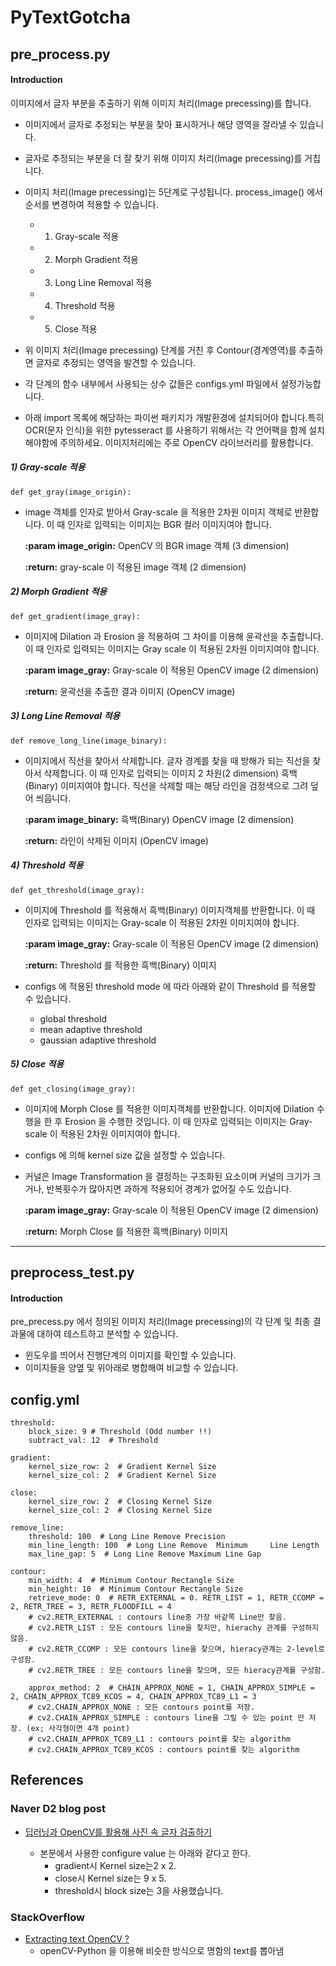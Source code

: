 # PyTextGotcha


## pre_process.py

#### Introduction

이미지에서 글자 부분을 추출하기 위해 이미지 처리(Image precessing)를 합니다.

* 이미지에서 글자로 추정되는 부분을 찾아 표시하거나 해당 영역을 잘라낼 수 있습니다.

* 글자로 추정되는 부분을 더 잘 찾기 위해 이미지 처리(Image precessing)를 거칩니다.

* 이미지 처리(Image precessing)는 5단계로 구성됩니다.
  process_image() 에서 순서를 변경하여 적용할 수 있습니다.
  * 1. Gray-scale 적용
  * 2. Morph Gradient 적용
  * 3. Long Line Removal 적용
  * 4. Threshold 적용
  * 5. Close 적용


*  위 이미지 처리(Image precessing) 단계를 거친 후 Contour(경계영역)를 추출하면
  글자로 추정되는 영역을 발견할 수 있습니다.

* 각 단계의 함수 내부에서 사용되는 상수 값들은 configs.yml 파일에서 설정가능합니다.

* 아래 import 목록에 해당하는 파이썬 패키지가 개발환경에 설치되어야 합니다.특히 OCR(문자 인식)을 위한 pytesseract 를 사용하기 위해서는 각 언어팩을 함께 설치해야함에 주의하세요. 이미지처리에는 주로 OpenCV 라이브러리를 활용합니다.


##### 1) Gray-scale 적용

    def get_gray(image_origin):

* image 객체를 인자로 받아서 Gray-scale 을 적용한 2차원 이미지 객체로 반환합니다. 이 때 인자로 입력되는 이미지는 BGR 컬러 이미지여야 합니다.

    __:param image_origin:__ OpenCV 의 BGR image 객체 (3 dimension)

    __:return:__ gray-scale 이 적용된 image 객체 (2 dimension)


##### 2) Morph Gradient 적용

    def get_gradient(image_gray):
* 이미지에 Dilation 과 Erosion 을 적용하여 그 차이를 이용해 윤곽선을 추출합니다. 이 때 인자로 입력되는 이미지는 Gray scale 이 적용된 2차원 이미지여야 합니다.

    __:param image_gray:__ Gray-scale 이 적용된 OpenCV image (2 dimension)

    __:return:__ 윤곽선을 추출한 결과 이미지 (OpenCV image)


##### 3) Long Line Removal 적용
    def remove_long_line(image_binary):
* 이미지에서 직선을 찾아서 삭제합니다. 글자 경계를 찾을 때 방해가 되는 직선을 찾아서 삭제합니다. 이 때 인자로 입력되는 이미지 2 차원(2 dimension) 흑백(Binary) 이미지여야 합니다.
 직선을 삭제할 때는 해당 라인을 검정색으로 그려 덮어 씌웁니다.

    __:param image_binary:__ 흑백(Binary) OpenCV image (2 dimension)


    __:return:__ 라인이 삭제된 이미지 (OpenCV image)



##### 4) Threshold 적용
    def get_threshold(image_gray):
* 이미지에 Threshold 를 적용해서 흑백(Binary) 이미지객체를 반환합니다.
    이 때 인자로 입력되는 이미지는 Gray-scale 이 적용된 2차원 이미지여야 합니다.

    __:param image_gray:__ Gray-scale 이 적용된 OpenCV image (2 dimension)

    __:return:__ Threshold 를 적용한 흑백(Binary) 이미지


* configs 에 적용된 threshold mode 에 따라 아래와 같이 Threshold 를 적용할 수 있습니다.
  * global threshold
  * mean adaptive threshold
  * gaussian adaptive threshold

##### 5) Close 적용
    def get_closing(image_gray):
* 이미지에 Morph Close 를 적용한 이미지객체를 반환합니다. 이미지에 Dilation 수행을 한 후 Erosion 을 수행한 것입니다. 이 때 인자로 입력되는 이미지는 Gray-scale 이 적용된 2차원 이미지여야 합니다.
* configs 에 의해 kernel size 값을 설정할 수 있습니다.
* 커널은 Image Transformation 을 결정하는 구조화된 요소이며
 커널의 크기가 크거나, 반복횟수가 많아지면 과하게 적용되어 경계가 없어질 수도 있습니다.

    __:param image_gray:__ Gray-scale 이 적용된 OpenCV image (2 dimension)

    __:return:__ Morph Close 를 적용한 흑백(Binary) 이미지




----


## preprocess_test.py

#### Introduction
pre_precess.py 에서 정의된 이미지 처리(Image precessing)의
각 단계 및 최종 결과물에 대하여 테스트하고 분석할 수 있습니다.

* 윈도우를 띄어서 진행단계의 이미지를 확인할 수 있습니다.
* 이미지들을 양옆 및 위아래로 병합해여 비교할 수 있습니다.







## config.yml

    threshold:
        block_size: 9 # Threshold (Odd number !!)
        subtract_val: 12  # Threshold

    gradient:
        kernel_size_row: 2  # Gradient Kernel Size
        kernel_size_col: 2  # Gradient Kernel Size

    close:
        kernel_size_row: 2  # Closing Kernel Size
        kernel_size_col: 2  # Closing Kernel Size

    remove_line:
        threshold: 100  # Long Line Remove Precision
        min_line_length: 100  # Long Line Remove  Minimum     Line Length
        max_line_gap: 5  # Long Line Remove Maximum Line Gap

    contour:
        min_width: 4  # Minimum Contour Rectangle Size
        min_height: 10  # Minimum Contour Rectangle Size
        retrieve_mode: 0  # RETR_EXTERNAL = 0. RETR_LIST = 1, RETR_CCOMP = 2, RETR_TREE = 3, RETR_FLOODFILL = 4
        # cv2.RETR_EXTERNAL : contours line중 가장 바같쪽 Line만 찾음.
        # cv2.RETR_LIST : 모든 contours line을 찾지만, hierachy 관계를 구성하지 않음.
        # cv2.RETR_CCOMP : 모든 contours line을 찾으며, hieracy관계는 2-level로 구성함.
        # cv2.RETR_TREE : 모든 contours line을 찾으며, 모든 hieracy관계를 구성함.

        approx_method: 2  # CHAIN_APPROX_NONE = 1, CHAIN_APPROX_SIMPLE = 2, CHAIN_APPROX_TC89_KCOS = 4, CHAIN_APPROX_TC89_L1 = 3
        # cv2.CHAIN_APPROX_NONE : 모든 contours point를 저장.
        # cv2.CHAIN_APPROX_SIMPLE : contours line을 그릴 수 있는 point 만 저장. (ex; 사각형이면 4개 point)
        # cv2.CHAIN_APPROX_TC89_L1 : contours point를 찾는 algorithm
        # cv2.CHAIN_APPROX_TC89_KCOS : contours point를 찾는 algorithm



## References


### Naver D2 blog post

* [딥러닝과 OpenCV를 활용해 사진 속 글자 검출하기](http://d2.naver.com/helloworld/8344782)

  * 본문에서 사용한 configure value 는 아래와 같다고 한다.
    * gradient시 Kernel size는2 x 2.
    * close시 Kernel size는 9 x 5.
    * threshold시 block size는 3을 사용했습니다.


### StackOverflow
* [Extracting text OpenCV ?](https://stackoverflow.com/questions/23506105/extracting-text-opencv/23672571#23672571)
  * openCV-Python 을 이용해 비슷한 방식으로 명함의 text를 뽑아냄



